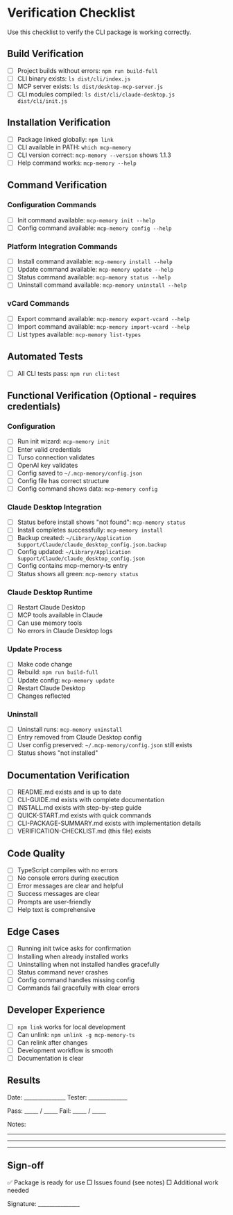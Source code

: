 # Verification Checklist

Use this checklist to verify the CLI package is working correctly.

## Build Verification

- [ ] Project builds without errors: `npm run build-full`
- [ ] CLI binary exists: `ls dist/cli/index.js`
- [ ] MCP server exists: `ls dist/desktop-mcp-server.js`
- [ ] CLI modules compiled: `ls dist/cli/claude-desktop.js dist/cli/init.js`

## Installation Verification

- [ ] Package linked globally: `npm link`
- [ ] CLI available in PATH: `which mcp-memory`
- [ ] CLI version correct: `mcp-memory --version` shows 1.1.3
- [ ] Help command works: `mcp-memory --help`

## Command Verification

### Configuration Commands
- [ ] Init command available: `mcp-memory init --help`
- [ ] Config command available: `mcp-memory config --help`

### Platform Integration Commands
- [ ] Install command available: `mcp-memory install --help`
- [ ] Update command available: `mcp-memory update --help`
- [ ] Status command available: `mcp-memory status --help`
- [ ] Uninstall command available: `mcp-memory uninstall --help`

### vCard Commands
- [ ] Export command available: `mcp-memory export-vcard --help`
- [ ] Import command available: `mcp-memory import-vcard --help`
- [ ] List types available: `mcp-memory list-types`

## Automated Tests

- [ ] All CLI tests pass: `npm run cli:test`

## Functional Verification (Optional - requires credentials)

### Configuration
- [ ] Run init wizard: `mcp-memory init`
- [ ] Enter valid credentials
- [ ] Turso connection validates
- [ ] OpenAI key validates
- [ ] Config saved to `~/.mcp-memory/config.json`
- [ ] Config file has correct structure
- [ ] Config command shows data: `mcp-memory config`

### Claude Desktop Integration
- [ ] Status before install shows "not found": `mcp-memory status`
- [ ] Install completes successfully: `mcp-memory install`
- [ ] Backup created: `~/Library/Application Support/Claude/claude_desktop_config.json.backup`
- [ ] Config updated: `~/Library/Application Support/Claude/claude_desktop_config.json`
- [ ] Config contains mcp-memory-ts entry
- [ ] Status shows all green: `mcp-memory status`

### Claude Desktop Runtime
- [ ] Restart Claude Desktop
- [ ] MCP tools available in Claude
- [ ] Can use memory tools
- [ ] No errors in Claude Desktop logs

### Update Process
- [ ] Make code change
- [ ] Rebuild: `npm run build-full`
- [ ] Update config: `mcp-memory update`
- [ ] Restart Claude Desktop
- [ ] Changes reflected

### Uninstall
- [ ] Uninstall runs: `mcp-memory uninstall`
- [ ] Entry removed from Claude Desktop config
- [ ] User config preserved: `~/.mcp-memory/config.json` still exists
- [ ] Status shows "not installed"

## Documentation Verification

- [ ] README.md exists and is up to date
- [ ] CLI-GUIDE.md exists with complete documentation
- [ ] INSTALL.md exists with step-by-step guide
- [ ] QUICK-START.md exists with quick commands
- [ ] CLI-PACKAGE-SUMMARY.md exists with implementation details
- [ ] VERIFICATION-CHECKLIST.md (this file) exists

## Code Quality

- [ ] TypeScript compiles with no errors
- [ ] No console errors during execution
- [ ] Error messages are clear and helpful
- [ ] Success messages are clear
- [ ] Prompts are user-friendly
- [ ] Help text is comprehensive

## Edge Cases

- [ ] Running init twice asks for confirmation
- [ ] Installing when already installed works
- [ ] Uninstalling when not installed handles gracefully
- [ ] Status command never crashes
- [ ] Config command handles missing config
- [ ] Commands fail gracefully with clear errors

## Developer Experience

- [ ] `npm link` works for local development
- [ ] Can unlink: `npm unlink -g mcp-memory-ts`
- [ ] Can relink after changes
- [ ] Development workflow is smooth
- [ ] Documentation is clear

## Results

Date: _______________
Tester: ______________

Pass: _____ / _____
Fail: _____ / _____

Notes:
_________________________________________________________________
_________________________________________________________________
_________________________________________________________________

## Sign-off

✅ Package is ready for use
□ Issues found (see notes)
□ Additional work needed

Signature: _______________
